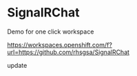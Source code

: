 # SignalRChat

Demo for one click workspace

https://workspaces.openshift.com/f?url=https://github.com/rhsgsa/SignalRChat

update

